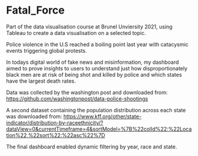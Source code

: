 # Fatal_Force

Part of the data visualisation course at Brunel Unviersity 2021, using Tableau to create a data visualisation on a selected topic.

Police violence in the U.S reached a boiling point last year with catacysmic events triggering global protests. 

In todays digital world of fake news and misinformation, my dashboard aimed to prove insights to users to understand just how disproportionately black men are at risk of being shot and killed by police and which states have the largest death rates.

Data was collected by the washington post and downloaded from: https://github.com/washingtonpost/data-police-shootings

A second dataset containing the population distribution across each state was downloaded from: https://www.kff.org/other/state-indicator/distribution-by-raceethnicity/?dataView=0&currentTimeframe=4&sortModel=%7B%22colId%22:%22Location%22,%22sort%22:%22asc%22%7D

The final dashboard enabled dynamic filtering by year, race and state.
